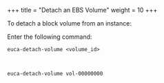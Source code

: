 +++
title = "Detach an EBS Volume"
weight = 10
+++

To detach a block volume from an instance: 

Enter the following command: 

    euca-detach-volume <volume_id>



    euca-detach-volume vol-00000000

